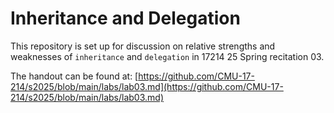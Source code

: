 # Inheritance and Delegation

This repository is set up for discussion on relative strengths and weaknesses of 
`inheritance` and `delegation` in 17214 25 Spring recitation 03.

The handout can be found at: [https://github.com/CMU-17-214/s2025/blob/main/labs/lab03.md](https://github.com/CMU-17-214/s2025/blob/main/labs/lab03.md)
